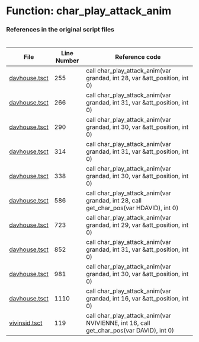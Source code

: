 # Function: char_play_attack_anim 
### References in the original script files

#

| File | Line Number | Reference code |
| --- | --- | --- |
| [davhouse.tsct](../../../out/davhouse.tsct#L255) | 255 | call char_play_attack_anim(var grandad, int 28, var &att_position, int 0) |
| [davhouse.tsct](../../../out/davhouse.tsct#L266) | 266 | call char_play_attack_anim(var grandad, int 31, var &att_position, int 0) |
| [davhouse.tsct](../../../out/davhouse.tsct#L290) | 290 | call char_play_attack_anim(var grandad, int 30, var &att_position, int 0) |
| [davhouse.tsct](../../../out/davhouse.tsct#L314) | 314 | call char_play_attack_anim(var grandad, int 31, var &att_position, int 0) |
| [davhouse.tsct](../../../out/davhouse.tsct#L338) | 338 | call char_play_attack_anim(var grandad, int 30, var &att_position, int 0) |
| [davhouse.tsct](../../../out/davhouse.tsct#L586) | 586 | call char_play_attack_anim(var grandad, int 28, call get_char_pos(var HDAVID), int 0) |
| [davhouse.tsct](../../../out/davhouse.tsct#L723) | 723 | call char_play_attack_anim(var grandad, int 29, var &att_position, int 0) |
| [davhouse.tsct](../../../out/davhouse.tsct#L852) | 852 | call char_play_attack_anim(var grandad, int 31, var &att_position, int 0) |
| [davhouse.tsct](../../../out/davhouse.tsct#L981) | 981 | call char_play_attack_anim(var grandad, int 30, var &att_position, int 0) |
| [davhouse.tsct](../../../out/davhouse.tsct#L1110) | 1110 | call char_play_attack_anim(var grandad, int 16, var &att_position, int 0) |
| [vivinsid.tsct](../../../out/vivinsid.tsct#L119) | 119 | call char_play_attack_anim(var NVIVIENNE, int 16, call get_char_pos(var DAVID), int 0) |
